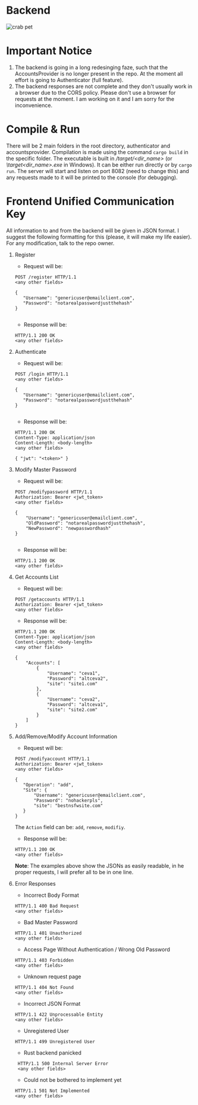 # Backend

![crab pet](https://i.imgur.com/LbZJgmm.gif)

# Important Notice

1. The backend is going in a long redesinging faze, such that the AccountsProvider is no longer
present in the repo. At the moment all effort is going to Authenticator (full feature).
2. The backend responses are not complete and they don't usually work in a browser due to the
CORS policy. Please don't use a browser for requests at the moment. I am working on it and
I am sorry for the inconvenience.

# Compile & Run

There will be 2 main folders in the root directory, authenticator and accountsprovider.
Compilation is made using the command `cargo build` in the specific folder. The executable
is built in */target/<dir_name>* (or *\target\<dir_name>.exe* in Windows). It can be either
run directly or by `cargo run`.
The server will start and listen on port 8082 (need to change this) and any requests
made to it will be printed to the console (for debugging).

# Frontend Unified Communication Key

All information to and from the backend will be given in JSON format. I suggest the
following formatting for this (please, it will make my life easier). For any 
modification, talk to the repo owner.

1. Register
    - Request will be:
    ```
    POST /register HTTP/1.1
    <any other fields>
   
    {
       "Username": "genericuser@emailclient.com",
       "Password": "notarealpasswordjustthehash"
    }
               
    ```
    - Response will be:
    ```
    HTTP/1.1 200 OK
    <any other fields>
    ```

2. Authenticate
    - Request will be: 
    ```
    POST /login HTTP/1.1
    <any other fields>
     
    {
       "Username": "genericuser@emailclient.com",
       "Password": "notarealpasswordjustthehash"
    }
           
    ```
   - Response will be:
   ```
   HTTP/1.1 200 OK
   Content-Type: application/json
   Content-Length: <body-length>
   <any other fields>
   
   { "jwt": "<token>" }
   ```
  
2. Modify Master Password
    - Request will be: 
    ```
    POST /modifypassword HTTP/1.1
    Authorization: Bearer <jwt_token>
    <any other fields>
    
    {
        "Username": "genericuser@emailclient.com",
        "OldPassword": "notarealpasswordjustthehash",
        "NewPassword": "newpasswordhash"
    }
           
    ```
   - Response will be:
   ```
   HTTP/1.1 200 OK
   <any other fields>
   ```

3. Get Accounts List
    - Request will be:
    ```
    POST /getaccounts HTTP/1.1
    Authorization: Bearer <jwt_token>
    <any other fields>
    ```
    - Response will be:
    ```
    HTTP/1.1 200 OK
    Content-Type: application/json
    Content-Length: <body-length>
    <any other fields>
    
    {
        "Accounts": [
            {
                "Username": "ceva1",
                "Password": "altceva2",
                "site": "site1.com"
            },
            {
                "Username": "ceva2",
                "Password": "altceva1",
                "site": "site2.com"
            }
        ]
    }
    
    ```
   
4. Add/Remove/Modify Account Information
    - Request will be: 
    ```
   POST /modifyaccount HTTP/1.1
   Authorization: Bearer <jwt_token>
   <any other fields>
   
   {
       "Operation": "add",
       "Site": {
           "Username": "genericuser@emailclient.com",
           "Password": "nohackerpls",
           "site": "bestnsfwsite.com"
       }
   }
   ```
   The `Action` field can be: `add`, `remove`, `modifiy`.
   - Response will be: 
   ```
   HTTP/1.1 200 OK
   <any other fields>
   ```
   
    **Note**: The examples above show the JSONs as easily readable, in he proper
    requests, I will prefer all to be in one line.
    
5. Error Responses
    - Incorrect Body Format
    ```
    HTTP/1.1 400 Bad Request
    <any other fields>
    ```
   - Bad Master Password
    ```
    HTTP/1.1 401 Unauthorized 
    <any other fields>
    ```
    - Access Page Without Authentication / Wrong Old Password
    ```
    HTTP/1.1 403 Forbidden 
    <any other fields>
    ```
   - Unknown request page
   ```
   HTTP/1.1 404 Not Found
   <any other fields>
   ```
   - Incorrect JSON Format
    ```
    HTTP/1.1 422 Unprocessable Entity
    <any other fields>
    ```
   - Unregistered User
   ```
   HTTP/1.1 499 Unregistered User
   ```
   - Rust backend panicked
   ```
    HTTP/1.1 500 Internal Server Error
    <any other fields>
   ```
    - Could not be bothered to implement yet
   ```
   HTTP/1.1 501 Not Implemented
   <any other fields>
   ```
   

